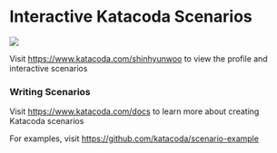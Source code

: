 # Interactive Katacoda Scenarios

[![](http://shields.katacoda.com/katacoda/shinhyunwoo/count.svg)](https://www.katacoda.com/shinhyunwoo "Get your profile on Katacoda.com")

Visit https://www.katacoda.com/shinhyunwoo to view the profile and interactive scenarios

### Writing Scenarios
Visit https://www.katacoda.com/docs to learn more about creating Katacoda scenarios

For examples, visit https://github.com/katacoda/scenario-example
